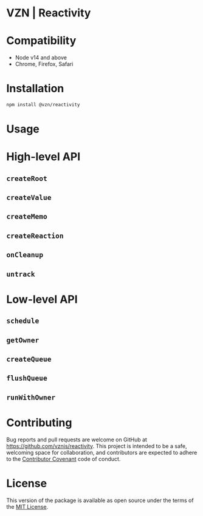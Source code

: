 # VZN | Reactivity

# Compatibility

- Node v14 and above
- Chrome, Firefox, Safari

# Installation

```sh
npm install @vzn/reactivity
```

# Usage

# High-level API

## `createRoot`

## `createValue`

## `createMemo`

## `createReaction`

## `onCleanup`

## `untrack`

# Low-level API

## `schedule`

## `getOwner`

## `createQueue`

## `flushQueue`

## `runWithOwner`

# Contributing

Bug reports and pull requests are welcome on GitHub at https://github.com/vznjs/reactivity. This project is intended to be a safe, welcoming space for collaboration, and contributors are expected to adhere to the [Contributor Covenant](contributor-covenant.org) code of conduct.

# License

This version of the package is available as open source under the terms of the [MIT License](http://opensource.org/licenses/MIT).
